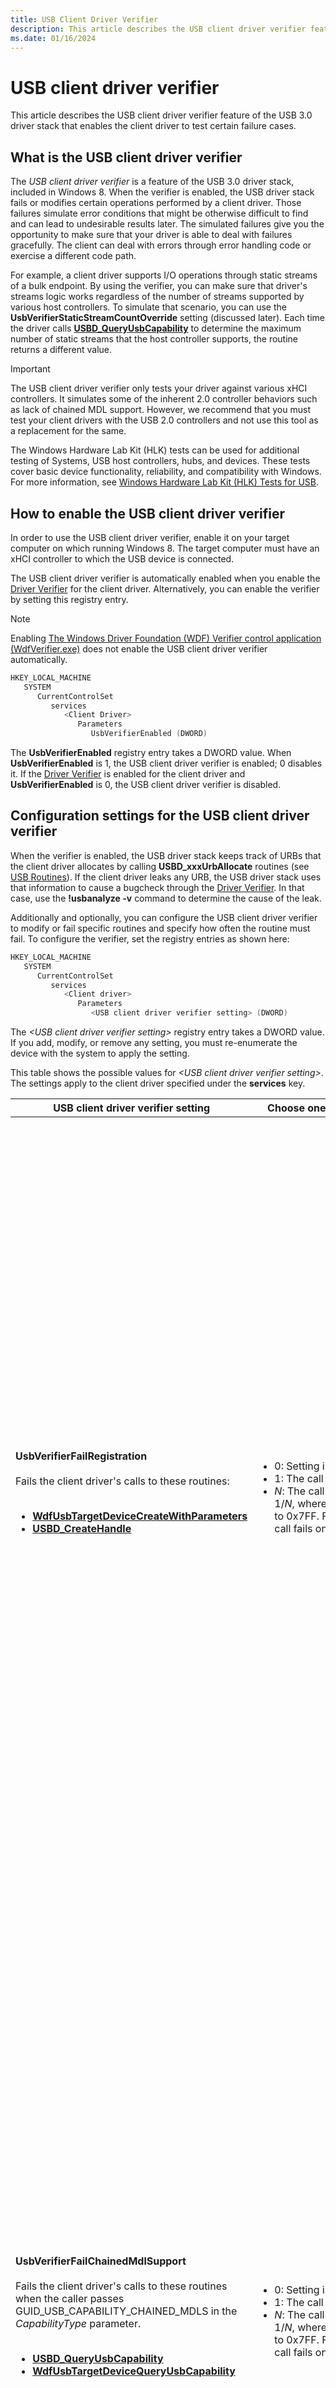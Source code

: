 ```yaml
---
title: USB Client Driver Verifier
description: This article describes the USB client driver verifier feature of the USB 3.0 driver stack that enables the client driver to test certain failure cases.
ms.date: 01/16/2024
---
```


# USB client driver verifier

This article describes the USB client driver verifier feature of the USB 3.0 driver stack that enables the client driver to test certain failure cases.

## What is the USB client driver verifier

The *USB client driver verifier* is a feature of the USB 3.0 driver stack, included in Windows 8. When the verifier is enabled, the USB driver stack fails or modifies certain operations performed by a client driver. Those failures simulate error conditions that might be otherwise difficult to find and can lead to undesirable results later. The simulated failures give you the opportunity to make sure that your driver is able to deal with failures gracefully. The client can deal with errors through error handling code or exercise a different code path.

For example, a client driver supports I/O operations through static streams of a bulk endpoint. By using the verifier, you can make sure that driver's streams logic works regardless of the number of streams supported by various host controllers. To simulate that scenario, you can use the **UsbVerifierStaticStreamCountOverride** setting (discussed later). Each time the driver calls **[USBD_QueryUsbCapability](/windows-hardware/drivers/ddi/usbdlib/nf-usbdlib-usbd_queryusbcapability)** to determine the maximum number of static streams that the host controller supports, the routine returns a different value.

> [!IMPORTANT]
> The USB client driver verifier only tests your driver against various xHCI controllers. It simulates some of the inherent 2.0 controller behaviors such as lack of chained MDL support. However, we recommend that you must test your client drivers with the USB 2.0 controllers and not use this tool as a replacement for the same.

The Windows Hardware Lab Kit (HLK) tests can be used for additional testing of Systems, USB host controllers, hubs, and devices. These tests cover basic device functionality, reliability, and compatibility with Windows. For more information, see [Windows Hardware Lab Kit (HLK) Tests for USB](windows-hardware-certification-kit-tests-for-usb.md).

## How to enable the USB client driver verifier

In order to use the USB client driver verifier, enable it on your target computer on which running Windows 8. The target computer must have an xHCI controller to which the USB device is connected.

The USB client driver verifier is automatically enabled when you enable the [Driver Verifier](../devtest/driver-verifier.md) for the client driver. Alternatively, you can enable the verifier by setting this registry entry.

> [!NOTE]
> Enabling [The Windows Driver Foundation (WDF) Verifier control application (WdfVerifier.exe)](../devtest/wdf-verifier-control-application.md) does not enable the USB client driver verifier automatically.

```cpp
HKEY_LOCAL_MACHINE
   SYSTEM
      CurrentControlSet
         services
            <Client Driver>
               Parameters
                  UsbVerifierEnabled (DWORD)
```

The **UsbVerifierEnabled** registry entry takes a DWORD value. When **UsbVerifierEnabled** is 1, the USB client driver verifier is enabled; 0 disables it. If the [Driver Verifier](../devtest/driver-verifier.md) is enabled for the client driver and **UsbVerifierEnabled** is 0, the USB client driver verifier is disabled.

## Configuration settings for the USB client driver verifier

When the verifier is enabled, the USB driver stack keeps track of URBs that the client driver allocates by calling **USBD_xxxUrbAllocate** routines (see [USB Routines](/windows-hardware/drivers/ddi/_usbref/#client)). If the client driver leaks any URB, the USB driver stack uses that information to cause a bugcheck through the [Driver Verifier](../devtest/driver-verifier.md). In that case, use the **!usbanalyze -v** command to determine the cause of the leak.

Additionally and optionally, you can configure the USB client driver verifier to modify or fail specific routines and specify how often the routine must fail. To configure the verifier, set the registry entries as shown here:

```cpp
HKEY_LOCAL_MACHINE
   SYSTEM
      CurrentControlSet
         services
            <Client driver>
               Parameters
                  <USB client driver verifier setting> (DWORD)
```

The *\<USB client driver verifier setting>* registry entry takes a DWORD value.
If you add, modify, or remove any setting, you must re-enumerate the device with the system to apply the setting.

This table shows the possible values for *\<USB client driver verifier setting>*. The settings apply to the client driver specified under the **services** key.

| USB client driver verifier setting | Choose one of these possible values: | Use to simulate... |
|---|---|---|
| **UsbVerifierFailRegistration**<br/><br/>Fails the client driver's calls to these routines:<br/><br/><ul><li>**[WdfUsbTargetDeviceCreateWithParameters](/windows-hardware/drivers/ddi/wdfusb/nf-wdfusb-wdfusbtargetdevicecreatewithparameters)**</li><li>**[USBD_CreateHandle](/windows-hardware/drivers/ddi/usbdlib/nf-usbdlib-usbd_createhandle)**</li></ul> | <ul><li>0: Setting is disabled.</li><li>1: The call always fails.</li><li>*N*: The call fails with a probability of 1/*N*, where *N* is a hex value between 1 to 0x7FF. For example, if *N* is 10. The call fails once every 10 calls.</li></ul> | **Client driver registration failure.**<br/><br/>One of the initialization tasks of a client driver is to register itself with the underlying driver stack. The registration is required in several subsequent calls.<br/><br/>For example, the client driver calls **[USBD_CreateHandle](/windows-hardware/drivers/ddi/usbdlib/nf-usbdlib-usbd_createhandle)** for registration. Let's say the driver assumes that the routine always returns STATUS_SUCCESS, and does not implement code to handle failure. If the routine returns an error NTSTATUS code, the driver can inadvertently ignore the error and proceed with the subsequent calls by using an invalid USBD handle.<br/><br/>The setting allows you to fail the call so that can you can test the failure code path.<br/><br/>Expected client driver behavior when registration fails:<br/><br/><ul><li>The driver is not expected continue to function as normal.</li><li>The driver must not cause a system crash or become unresponsive by choosing to ignore this failure.</li></ul> |
| **UsbVerifierFailChainedMdlSupport**<br/><br/>Fails the client driver's calls to these routines when the caller passes GUID_USB_CAPABILITY_CHAINED_MDLS in the *CapabilityType* parameter.<br/><br/><ul><li>**[USBD_QueryUsbCapability](/windows-hardware/drivers/ddi/usbdlib/nf-usbdlib-usbd_queryusbcapability)**</li><li>**[WdfUsbTargetDeviceQueryUsbCapability](/windows-hardware/drivers/ddi/wdfusb/nf-wdfusb-wdfusbtargetdevicequeryusbcapability)**</li></ul> | <ul><li>0: Setting is disabled.</li><li>1: The call always fails.</li><li>*N*: The call fails with a probability of 1/*N*, where *N* is a hex value between 1 to 0x7FF. For example, if *N* is 10. The call fails once every 10 calls.</li></ul> | **Communication with a host controller that does not support chained MDLs.**<br/><br/>In order for the client driver to send chained MDLs (see [MDL](../kernel/using-mdls.md)), the USB driver stack and the host controller must support them.<br/><br/>This setting allows you to test the code that is executed when the client driver sends chained MDL requests to the device that is connected to a host controller that does not support them. The call fails regardless of whether the host controller supports chained MDLs.<br/><br/>For more information about chained MDLs support in the USB driver stack, see [How to Send Chained MDLs](how-to-send-chained-mdls.md).<br/><br/>Expected client driver behavior when the host controller does not support chained MDLs:<br/><br/><ul><li>The driver is expected continue to perform I/O transfers without using chained MDLs. By doing so, you will also make sure that your driver works with USB 2.0 host controllers because those controllers do not support chained MDLs.</li><li>The driver must not cause a system crash or become unresponsive by choosing to ignore this failure.</li></ul> |
| **UsbVerifierFailStaticStreamsSupport**<br/><br/>Fails the client driver's calls to these routines when the caller passes GUID_USB_CAPABILITY_STATIC_STREAMS in the *CapabilityType* parameter.<br/><br/><ul><li>**[USBD_QueryUsbCapability](/windows-hardware/drivers/ddi/usbdlib/nf-usbdlib-usbd_queryusbcapability)**</li><li>**[WdfUsbTargetDeviceQueryUsbCapability](/windows-hardware/drivers/ddi/wdfusb/nf-wdfusb-wdfusbtargetdevicequeryusbcapability)**</li></ul> | <ul><li>0: Setting is disabled.</li><li>1: The call always fails.</li><li>*N*: The call fails with a probability of 1/*N*, where *N* is a hex value between 1 to 0x7FF. For example, if *N* is 10. The call will fail once every 10 calls.</li></ul> | **Communication with a host controller that does not support static streams.**<br/><br/>In order for a client driver to send I/O transfers through static streams of a bulk endpoint, the host controller must support streams.<br/><br/>If the device is connected to a host controller that does not support streams, and the driver attempts to perform stream I/O transfers, those transfers will fail. This setting allows you to test the code in case of such a failure.<br/><br/>Expected client driver behavior when the host controller does not support static streams:<br/><br/><ul><li>If the client driver wants to work with an xHCI controller that does not support streams, your device must be able to work without using stream-enabled bulk endpoints.</li><li>The driver must not cause a system crash or become unresponsive by choosing to ignore this failure.</li></ul> |
| **UsbVerifierStaticStreamCountOverride**<br/><br/>Changes the value received in the *OutputBuffer* parameter when the client calls to these routines with GUID_USB_CAPABILITY_STATIC_STREAMS.<ul><li>**[USBD_QueryUsbCapability](/windows-hardware/drivers/ddi/usbdlib/nf-usbdlib-usbd_queryusbcapability)**</li><li>**[WdfUsbTargetDeviceQueryUsbCapability](/windows-hardware/drivers/ddi/wdfusb/nf-wdfusb-wdfusbtargetdevicequeryusbcapability)**</li></ul><br/><br/>The *OutputBuffer* value indicates the maximum number of static streams that the host controller supports. | <ul><li>0: Setting is disabled.</li><li>1: The verifier chooses the *OutputBuffer* value randomly. This value is useful for stress testing because the *OutputBuffer* value is not repeated and the call is tested with more variations.</li><li>*N*: Specifies the *OutputBuffer* value.<br/><br/>When the flag is enabled with *N* value, *N* must be less than the maximum number of streams that the USB driver stack supports. Therefore, before setting this flag, you must have retrieved the actual value through a successful call.<br/><br/>If *N* is greater than the maximum number of streams, the setting is ignored.</li></ul> | **Communication with various host controllers, each supporting a different value of maximum number of streams.**<br/><br/>By using this setting, you can make sure that driver's streams logic works regardless of the number of streams supported by various host controllers.<br/><br/>The number of streams that you can use for I/O transfer will be limited by the number of streams that the host controller supports.<br/><br/>For information about how to support static streams in your client driver, see [How to Open and Close Static Streams in a USB Bulk Endpoint](how-to-open-streams-in-a-usb-endpoint.md).<br/><br/>Expected client driver behavior when the host controller supports fewer streams than the endpoint:<br/><br/><ul><li>The client driver can choose to perform data transfers with fewer numbers of streams.</li><li>The driver must not cause a system crash or become unresponsive by choosing to ignore this failure.</li></ul> |
| **UsbVerifierFailEnableStaticStreams**<br/><br/>Fails the client driver's open static-streams request (URB_FUNCTION_OPEN_STATIC_STREAMS). | <ul><li>0: Setting is disabled.</li><li>1: The request always fails.</li><li>*N*: The request fails with a probability of 1/*N*, where *N* is a hex value between 1 to 0x7FF. For example, if *N* is 10. The request fails once every 10 calls.</li></ul><br/><br/>**NOTE:** The open static-streams request fails if the previous call to **[USBD_QueryUsbCapability](/windows-hardware/drivers/ddi/usbdlib/nf-usbdlib-usbd_queryusbcapability)** or **[WdfUsbTargetDeviceQueryUsbCapability](/windows-hardware/drivers/ddi/wdfusb/nf-wdfusb-wdfusbtargetdevicequeryusbcapability)** failed. | **Communication with a host controller that supports static streams but the request fails due to other reasons.**<br/><br/>For instance, your device is connected to a host controller that supports streams. The client driver sends an open streams request with a number (of streams to open) that exceeds the maximum number of streams supported by the host controller. The USB driver stack will fail such a request.<br/><br/>By using this setting, you can test the error handling code for open streams request failure.<br/><br/>Expected client driver behavior when an open-streams request fails:<br/><br/><ul><li>The driver is not expected continue to function as normal.</li><li>The driver must not cause a system crash or become unresponsive by choosing to ignore this failure.</li></ul> |

## Related topics

- **[USBD_CreateHandle](/windows-hardware/drivers/ddi/usbdlib/nf-usbdlib-usbd_createhandle)**
- **[USBD_QueryUsbCapability](/windows-hardware/drivers/ddi/usbdlib/nf-usbdlib-usbd_queryusbcapability)**
- [How to Open and Close Static Streams in a USB Bulk Endpoint](how-to-open-streams-in-a-usb-endpoint.md)
- [How to Send Chained MDLs](how-to-send-chained-mdls.md)
- [Overview of Microsoft USB Test Tool (MUTT) devices](./microsoft-usb-test-tool--mutt--devices.md)
